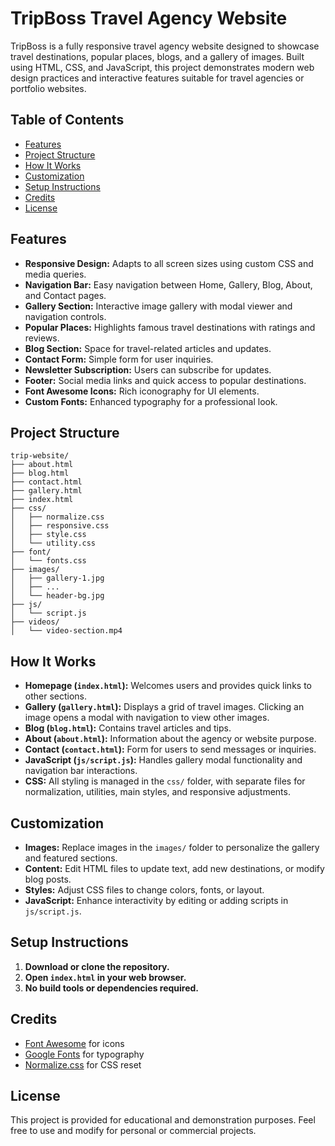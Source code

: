 # TripBoss Travel Agency Website

TripBoss is a fully responsive travel agency website designed to showcase travel destinations, popular places, blogs, and a gallery of images. Built using HTML, CSS, and JavaScript, this project demonstrates modern web design practices and interactive features suitable for travel agencies or portfolio websites.

## Table of Contents
- [Features](#features)
- [Project Structure](#project-structure)
- [How It Works](#how-it-works)
- [Customization](#customization)
- [Setup Instructions](#setup-instructions)
- [Credits](#credits)
- [License](#license)

## Features
- **Responsive Design:** Adapts to all screen sizes using custom CSS and media queries.
- **Navigation Bar:** Easy navigation between Home, Gallery, Blog, About, and Contact pages.
- **Gallery Section:** Interactive image gallery with modal viewer and navigation controls.
- **Popular Places:** Highlights famous travel destinations with ratings and reviews.
- **Blog Section:** Space for travel-related articles and updates.
- **Contact Form:** Simple form for user inquiries.
- **Newsletter Subscription:** Users can subscribe for updates.
- **Footer:** Social media links and quick access to popular destinations.
- **Font Awesome Icons:** Rich iconography for UI elements.
- **Custom Fonts:** Enhanced typography for a professional look.

## Project Structure
```
trip-website/
├── about.html
├── blog.html
├── contact.html
├── gallery.html
├── index.html
├── css/
│   ├── normalize.css
│   ├── responsive.css
│   ├── style.css
│   └── utility.css
├── font/
│   └── fonts.css
├── images/
│   ├── gallery-1.jpg
│   ├── ...
│   └── header-bg.jpg
├── js/
│   └── script.js
├── videos/
│   └── video-section.mp4
```

## How It Works
- **Homepage (`index.html`):** Welcomes users and provides quick links to other sections.
- **Gallery (`gallery.html`):** Displays a grid of travel images. Clicking an image opens a modal with navigation to view other images.
- **Blog (`blog.html`):** Contains travel articles and tips.
- **About (`about.html`):** Information about the agency or website purpose.
- **Contact (`contact.html`):** Form for users to send messages or inquiries.
- **JavaScript (`js/script.js`):** Handles gallery modal functionality and navigation bar interactions.
- **CSS:** All styling is managed in the `css/` folder, with separate files for normalization, utilities, main styles, and responsive adjustments.

## Customization
- **Images:** Replace images in the `images/` folder to personalize the gallery and featured sections.
- **Content:** Edit HTML files to update text, add new destinations, or modify blog posts.
- **Styles:** Adjust CSS files to change colors, fonts, or layout.
- **JavaScript:** Enhance interactivity by editing or adding scripts in `js/script.js`.

## Setup Instructions
1. **Download or clone the repository.**
2. **Open `index.html` in your web browser.**
3. **No build tools or dependencies required.**

## Credits
- [Font Awesome](https://fontawesome.com/) for icons
- [Google Fonts](https://fonts.google.com/) for typography
- [Normalize.css](https://necolas.github.io/normalize.css/) for CSS reset

## License
This project is provided for educational and demonstration purposes. Feel free to use and modify for personal or commercial projects.
